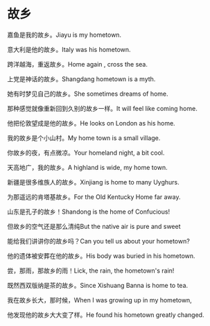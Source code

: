 # 故乡

<p><span class="chinese">嘉鱼是我的故乡。</span><span class="english">Jiayu is my hometown.</span></p>

<p><span class="chinese">意大利是他的故乡。</span><span class="english">Italy was his hometown.</span></p>

<p><span class="chinese">跨洋越海，重返故乡。</span><span class="english">Home again , cross the sea.</span></p>

<p><span class="chinese">上党是神话的故乡。</span><span class="english">Shangdang hometown is a myth.</span></p>

<p><span class="chinese">她有时梦见自己的故乡。</span><span class="english">She sometimes dreams of home.</span></p>

<p><span class="chinese">那种感觉就像重新回到久别的故乡一样。</span><span class="english">It will feel like coming home.</span></p>

<p><span class="chinese">他把伦敦望成是他的故乡。</span><span class="english">He looks on London as his home.</span></p>

<p><span class="chinese">我的故乡是个小山村。</span><span class="english">My home town is a small village.</span></p>

<p><span class="chinese">你故乡的夜，有点微凉。</span><span class="english">Your homeland night, a bit cool.</span></p>

<p><span class="chinese">天高地广，我的故乡。</span><span class="english">A highland is wide, my home town.</span></p>

<p><span class="chinese">新疆是很多维族人的故乡。</span><span class="english">Xinjiang is home to many Uyghurs.</span></p>

<p><span class="chinese">为那遥远的肯塔基故乡。</span><span class="english">For the Old Kentucky Home far away.</span></p>

<p><span class="chinese">山东是孔子的故乡！</span><span class="english">Shandong is the home of Confucious!</span></p>

<p><span class="chinese">但故乡的空气还是那么清纯</span><span class="english">But the native air is pure and sweet</span></p>

<p><span class="chinese">能给我们讲讲你的故乡吗？</span><span class="english">Can you tell us about your hometown?</span></p>

<p><span class="chinese">他的遗体被安葬在他的故乡。</span><span class="english">His body was buried in his hometown.</span></p>

<p><span class="chinese">尝，那雨，那故乡的雨！</span><span class="english">Lick, the rain, the hometown's rain!</span></p>

<p><span class="chinese">既然西双版纳是茶的故乡。</span><span class="english">Since Xishuang Banna is home to tea.</span></p>

<p><span class="chinese">我在故乡长大，那时候，</span><span class="english">When I was growing up in my hometown,</span></p>

<p><span class="chinese">他发现他的故乡大大变了样。</span><span class="english">He found his hometown greatly changed.</span></p>

